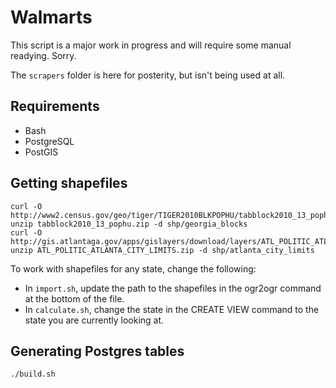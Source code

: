 # Walmarts

This script is a major work in progress and will require some manual readying. Sorry.

The `scrapers` folder is here for posterity, but isn't being used at all.

## Requirements

* Bash
* PostgreSQL
* PostGIS

## Getting shapefiles

```
curl -O http://www2.census.gov/geo/tiger/TIGER2010BLKPOPHU/tabblock2010_13_pophu.zip
unzip tabblock2010_13_pophu.zip -d shp/georgia_blocks
curl -O http://gis.atlantaga.gov/apps/gislayers/download/layers/ATL_POLITIC_ATLANTA_CITY_LIMITS.zip
unzip ATL_POLITIC_ATLANTA_CITY_LIMITS.zip -d shp/atlanta_city_limits
```

To work with shapefiles for any state, change the following:

* In `import.sh`, update the path to the shapefiles in the ogr2ogr command at the bottom of the file.
* In `calculate.sh`, change the state in the CREATE VIEW command to the state you are currently looking at.

## Generating Postgres tables

```
./build.sh
```
